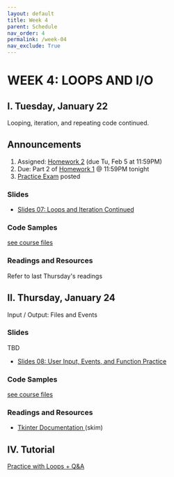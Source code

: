 ```yaml
---
layout: default
title: Week 4
parent: Schedule
nav_order: 4
permalink: /week-04
nav_exclude: True
---
```


# WEEK 4: LOOPS AND I/O

## I. Tuesday, January 22
Looping, iteration, and repeating code continued.

## Announcements
1. Assigned: [Homework 2](/winter2019/course-files/homework/hw02/README) (due Tu, Feb 5 at 11:59PM)
2. Due: Part 2 of [Homework 1](/winter2019/course-files/homework/hw01/README) @ 11:59PM tonight
3. [Practice Exam](/winter2019/course-files/practice_exams/exams) posted

### Slides
* <a href="https://docs.google.com/presentation/d/1ZNIYGXF8Seo6ORCNmU_Z6umb42aAcZ8hE9WxgRo9i_M/edit?usp=sharing" target="blank">Slides 07: Loops and Iteration Continued <i class="fas fa-external-link-alt"></i></a>

### Code Samples
[see course files](/winter2019/course-files/lectures/)

### Readings and Resources
Refer to last Thursday's readings

## II. Thursday, January 24
Input / Output: Files and Events

### Slides
TBD
* <a href="https://docs.google.com/presentation/d/1BzO7AAL_wGEV4szcislUbWj6X-Iy82A69bETjixDF3Q/edit?usp=sharing" target="blank">Slides 08: User Input, Events, and Function Practice <i class="fas fa-external-link-alt"></i></a>

### Code Samples
[see course files](/winter2019/course-files/lectures/)

### Readings and Resources
* <a href="http://effbot.org/tkinterbook/tkinter-index.htm#class-reference" target="_blank">Tkinter Documentation <i class="fas fa-external-link-alt"></i></a> (skim)


## IV. Tutorial
[Practice with Loops + Q&A](/winter2019/course-files/tutorials/tutorial04/README)
